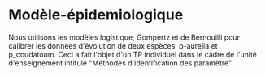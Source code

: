 # Modèle-épidemiologique
Nous utilisons les modèles logistique, Gompertz et de Bernouilli pour calibrer les données d'évolution de deux espèces: p-aurelia et p_coudatoum.
Ceci a fait l'objet d'un TP individuel dans le cadre de l'unité d'enseignement intitulé "Méthodes d'identification des paramètre".
